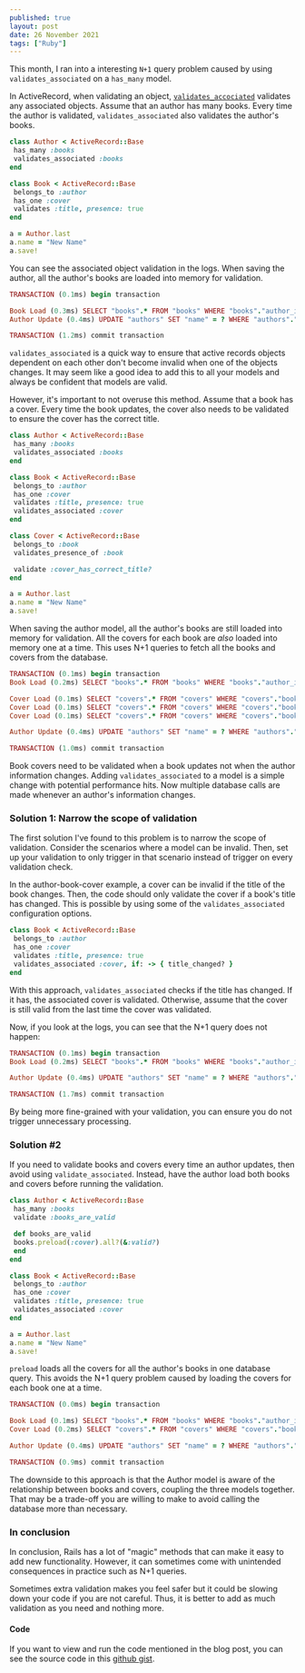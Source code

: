 ```yaml
---
published: true
layout: post
date: 26 November 2021
tags: ["Ruby"]
---
```


This month, I ran into a interesting `N+1` query problem caused by using `validates_associated` on a `has_many` model.

In ActiveRecord, when validating an object, [`validates_accociated`](https://apidock.com/rails/ActiveRecord/Validations/ClassMethods/validates_associated) validates any associated objects. Assume that an author has many books. Every time the author is validated, `validates_associated` also validates the author's books.

```ruby
class Author < ActiveRecord::Base
 has_many :books
 validates_associated :books
end

class Book < ActiveRecord::Base
 belongs_to :author
 has_one :cover
 validates :title, presence: true
end

a = Author.last
a.name = "New Name"
a.save!
```

You can see the associated object validation in the logs. When saving the author, all the author's books are loaded into memory for validation.

```ruby
TRANSACTION (0.1ms) begin transaction

Book Load (0.3ms) SELECT "books".* FROM "books" WHERE "books"."author_id" = ? [["author_id", 1]]
Author Update (0.4ms) UPDATE "authors" SET "name" = ? WHERE "authors"."id" = ? [["name", "New Name"], ["id", 1]]

TRANSACTION (1.2ms) commit transaction
```

`validates_associated` is a quick way to ensure that active records objects dependent on each other don't become invalid when one of the objects changes. It may seem like a good idea to add this to all your models and always be confident that models are valid.

However, it's important to not overuse this method. Assume that a book has a cover. Every time the book updates, the cover also needs to be validated to ensure the cover has the correct title.

```ruby
class Author < ActiveRecord::Base
 has_many :books
 validates_associated :books
end

class Book < ActiveRecord::Base
 belongs_to :author
 has_one :cover
 validates :title, presence: true
 validates_associated :cover
end

class Cover < ActiveRecord::Base
 belongs_to :book
 validates_presence_of :book

 validate :cover_has_correct_title?
end

a = Author.last
a.name = "New Name"
a.save!
```

When saving the author model, all the author's books are still loaded into memory for validation. All the covers for each book are _also_ loaded into memory one at a time. This uses N+1 queries to fetch all the books and covers from the database.

```ruby
TRANSACTION (0.1ms) begin transaction
Book Load (0.2ms) SELECT "books".* FROM "books" WHERE "books"."author_id" = ? [["author_id", 1]]

Cover Load (0.1ms) SELECT "covers".* FROM "covers" WHERE "covers"."book_id" = ? LIMIT ? [["book_id", 1], ["LIMIT", 1]]
Cover Load (0.1ms) SELECT "covers".* FROM "covers" WHERE "covers"."book_id" = ? LIMIT ? [["book_id", 2], ["LIMIT", 1]]
Cover Load (0.1ms) SELECT "covers".* FROM "covers" WHERE "covers"."book_id" = ? LIMIT ? [["book_id", 3], ["LIMIT", 1]]

Author Update (0.4ms) UPDATE "authors" SET "name" = ? WHERE "authors"."id" = ? [["name", "New Name"], ["id", 1]]

TRANSACTION (1.0ms) commit transaction
```

Book covers need to be validated when a book updates not when the author information changes. Adding `validates_associated` to a model is a simple change with potential performance hits. Now multiple database calls are made whenever an author's information changes.

### Solution 1: Narrow the scope of validation

The first solution I've found to this problem is to narrow the scope of validation. Consider the scenarios where a model can be invalid. Then, set up your validation to only trigger in that scenario instead of trigger on every validation check.

In the author-book-cover example, a cover can be invalid if the title of the book changes. Then, the code should only validate the cover if a book's title has changed. This is possible by using some of the `validates_associated` configuration options.

```ruby
class Book < ActiveRecord::Base
 belongs_to :author
 has_one :cover
 validates :title, presence: true
 validates_associated :cover, if: -> { title_changed? }
end
```

With this approach, `validates_associated` checks if the title has changed. If it has, the associated cover is validated. Otherwise, assume that the cover is still valid from the last time the cover was validated.

Now, if you look at the logs, you can see that the N+1 query does not happen:

```ruby
TRANSACTION (0.1ms) begin transaction
Book Load (0.2ms) SELECT "books".* FROM "books" WHERE "books"."author_id" = ? [["author_id", 1]]

Author Update (0.4ms) UPDATE "authors" SET "name" = ? WHERE "authors"."id" = ? [["name", "New Name"], ["id", 1]]

TRANSACTION (1.7ms) commit transaction
```

By being more fine-grained with your validation, you can ensure you do not trigger unnecessary processing.

### Solution #2

If you need to validate books and covers every time an author updates, then avoid using `validate_associated`. Instead, have the author load both books and covers before running the validation.

```ruby
class Author < ActiveRecord::Base
 has_many :books
 validate :books_are_valid

 def books_are_valid
 books.preload(:cover).all?(&:valid?)
 end
end

class Book < ActiveRecord::Base
 belongs_to :author
 has_one :cover
 validates :title, presence: true
 validates_associated :cover
end

a = Author.last
a.name = "New Name"
a.save!
```

`preload` loads all the covers for all the author's books in one database query. This avoids the N+1 query problem caused by loading the covers for each book one at a time.

```ruby
TRANSACTION (0.0ms) begin transaction

Book Load (0.1ms) SELECT "books".* FROM "books" WHERE "books"."author_id" = ? [["author_id", 1]]
Cover Load (0.2ms) SELECT "covers".* FROM "covers" WHERE "covers"."book_id" IN (?, ?, ?) [["book_id", 1], ["book_id", 2], ["book_id", 3]]

Author Update (0.4ms) UPDATE "authors" SET "name" = ? WHERE "authors"."id" = ? [["name", "New Name"], ["id", 1]]

TRANSACTION (0.9ms) commit transaction
```

The downside to this approach is that the Author model is aware of the relationship between books and covers, coupling the three models together. That may be a trade-off you are willing to make to avoid calling the database more than necessary.

### In conclusion

In conclusion, Rails has a lot of "magic" methods that can make it easy to add new functionality. However, it can sometimes come with unintended consequences in practice such as N+1 queries.

Sometimes extra validation makes you feel safer but it could be slowing down your code if you are not careful. Thus, it is better to add as much validation as you need and nothing more.

#### Code

If you want to view and run the code mentioned in the blog post, you can see the source code in this [github gist](https://gist.github.com/VeerpalBrar/2fc3ec1913cabadcaeaec44c96223a40).
